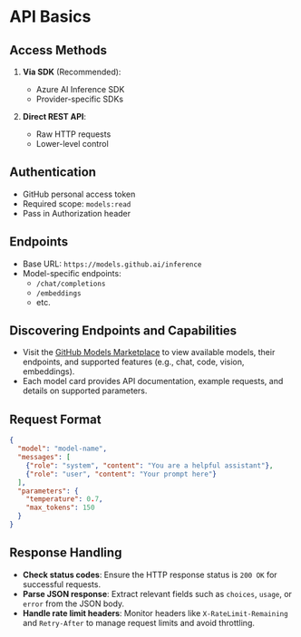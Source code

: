 # API Basics

## Access Methods
1. **Via SDK** (Recommended):
   - Azure AI Inference SDK
   - Provider-specific SDKs

2. **Direct REST API**:
   - Raw HTTP requests
   - Lower-level control

## Authentication
- GitHub personal access token
- Required scope: `models:read`
- Pass in Authorization header

## Endpoints
- Base URL: `https://models.github.ai/inference`
- Model-specific endpoints:
  - `/chat/completions`
  - `/embeddings`
  - etc.

## Discovering Endpoints and Capabilities
- Visit the [GitHub Models Marketplace](https://github.com/marketplace/models) to view available models, their endpoints, and supported features (e.g., chat, code, vision, embeddings).
- Each model card provides API documentation, example requests, and details on supported parameters.

## Request Format
```json
{
  "model": "model-name",
  "messages": [
    {"role": "system", "content": "You are a helpful assistant"},
    {"role": "user", "content": "Your prompt here"}
  ],
  "parameters": {
    "temperature": 0.7,
    "max_tokens": 150
  }
}
```

## Response Handling

- **Check status codes**: Ensure the HTTP response status is `200 OK` for successful requests.
- **Parse JSON response**: Extract relevant fields such as `choices`, `usage`, or `error` from the JSON body.
- **Handle rate limit headers**: Monitor headers like `X-RateLimit-Remaining` and `Retry-After` to manage request limits and avoid throttling.